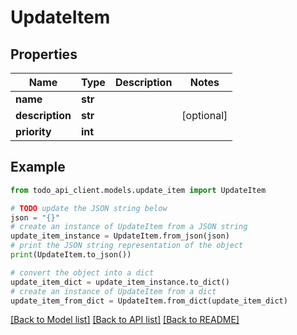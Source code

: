 # UpdateItem


## Properties

Name | Type | Description | Notes
------------ | ------------- | ------------- | -------------
**name** | **str** |  |
**description** | **str** |  | [optional]
**priority** | **int** |  |

## Example

```python
from todo_api_client.models.update_item import UpdateItem

# TODO update the JSON string below
json = "{}"
# create an instance of UpdateItem from a JSON string
update_item_instance = UpdateItem.from_json(json)
# print the JSON string representation of the object
print(UpdateItem.to_json())

# convert the object into a dict
update_item_dict = update_item_instance.to_dict()
# create an instance of UpdateItem from a dict
update_item_from_dict = UpdateItem.from_dict(update_item_dict)
```
[[Back to Model list]](../README.md#documentation-for-models) [[Back to API list]](../README.md#documentation-for-api-endpoints) [[Back to README]](../README.md)
